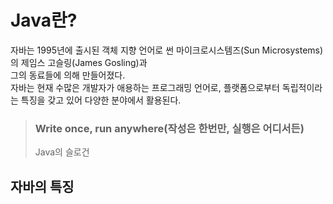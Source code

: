 # Java란?
<!-- WORA, 플랫폼 독립성, 소스와 클래스 파일, 배포(jar), 패키지, 멀티 스레드, 가비지 컬렉터, 실시간 응용 시스템에 부적합, 안전하고 쉬운 코드 작성, JIT 도입 -->
자바는 1995년에 출시된 객체 지향 언어로 썬 마이크로시스템즈(Sun Microsystems)의 제임스 고슬링(James Gosling)과<br/>
그의 동료들에 의해 만들어졌다.<br/>
자바는 현재 수많은 개발자가 애용하는 프로그래밍 언어로, 플랫폼으로부터 독립적이라는 특징을 갖고 있어 다양한 분야에서 활용된다.<br/>

> ### Write once, run anywhere(작성은 한번만, 실행은 어디서든)
> Java의 슬로건
## 자바의 특징
### 
